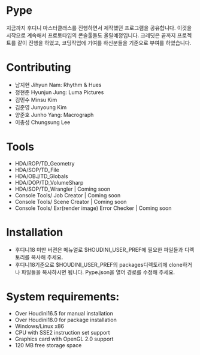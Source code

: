 # Pype
지금까지 후디니 마스터클래스를 진행하면서 제작했던 프로그램을 공유합니다. 이것을 시작으로 계속해서 프로토타입의 콘솔툴들도 올릴예정입니다. 크레딧은 끝까지 프로젝트를 같이 진행을 하였고, 코딩작업에 기여를 하신분들을 기준으로 부여를 하였습니다. 

# Contributing
* 남지현 Jihyun Nam: Rhythm & Hues
* 정현준 Hyunjun Jung: Luma Pictures
* 김민수 Minsu Kim
* 김준영 Junyoung Kim
* 양준호 Junho Yang: Macrograph
* 이충성 Chungsung Lee

# Tools
* HDA/ROP/TD_Geometry
* HDA/SOP/TD_File
* HDA/OBJ/TD_Globals
* HDA/DOP/TD_VolumeSharp
* HDA/SOP/TD_Wrangler | Coming soon
* Console Tools/ Job Creator | Coming soon
* Console Tools/ Scene Creator | Coming soon
* Console Tools/ Exr(render image) Error Checker | Coming soon

# Installation
* 후디니18 미만 버젼은 메뉴얼로 $HOUDINI_USER_PREF에 필요한 파일들과 디렉토리를 복사해 주세요.
* 후디니18기준으로 $HOUDINI_USER_PREF의 packages디렉토리에 clone하거나 파일들을 복사하시면 됩니다. Pype.json을 열어 경로를 수정해 주세요.

# System requirements:
* Over Houdini16.5 for manual installation
* Over Houdini18.0 for package installation
* Windows/Linux x86
* CPU with SSE2 instruction set support
* Graphics card with OpenGL 2.0 support
* 120 MB free storage space
